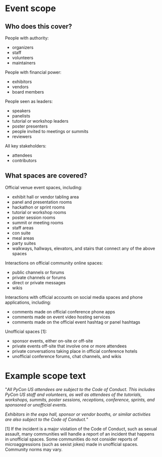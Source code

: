 # Event scope

## Who does this cover?

People with authority:

 * organizers
 * staff
 * volunteers
 * maintainers

People with financial power:

 * exhibitors
 * vendors
 * board members

People seen as leaders:

 * speakers
 * panelists
 * tutorial or workshop leaders
 * poster presenters
 * people invited to meetings or summits
 * reviewers

All key stakeholders:

 * attendees
 * contributors

## What spaces are covered?

Official venue event spaces, including:

  * exhibit hall or vendor tabling area
  * panel and presentation rooms
  * hackathon or sprint rooms
  * tutorial or workshop rooms
  * poster session rooms
  * summit or meeting rooms
  * staff areas
  * con suite
  * meal areas
  * party suites
  * walkways, hallways, elevators, and stairs that connect any of the above spaces

Interactions on official community online spaces:

  * public channels or forums
  * private channels or forums
  * direct or private messages
  * wikis

Interactions with official accounts on social media spaces and phone applications, including:

  * comments made on official conference phone apps
  * comments made on event video hosting services
  * comments made on the official event hashtag or panel hashtags

Unofficial spaces [1]:

 * sponsor events, either on-site or off-site
 * private events off-site that involve one or more attendees
 * private conversations taking place in official conference hotels
 * unofficial conference forums, chat channels, and wikis

# Example scope text

  "_All PyCon US attendees are subject to the Code of Conduct. This includes PyCon US staff and volunteers, as well as attendees of the tutorials, workshops, summits, poster sessions, receptions, conference, sprints, and sponsored or unofficial events._

  _Exhibitors in the expo hall, sponsor or vendor booths, or similar activities are also subject to the Code of Conduct._"

[1] If the incident is a major violation of the Code of Conduct, such as sexual
assault, many communities will handle a report of an incident that happens in
unofficial spaces. Some communities do not consider reports of microaggressions
(such as sexist jokes) made in unofficial spaces. Community norms may vary.

